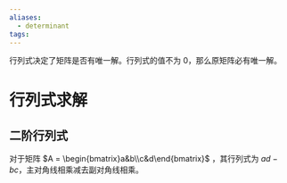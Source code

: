 ```yaml
---
aliases:
  - determinant
tags:
---
```

行列式决定了矩阵是否有唯一解。行列式的值不为 0，那么原矩阵必有唯一解。

# 行列式求解
## 二阶行列式

对于矩阵 $A = \begin{bmatrix}a&b\\c&d\end{bmatrix}$ ，其行列式为 $ad-bc$，主对角线相乘减去副对角线相乘。
